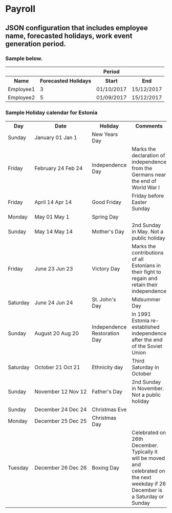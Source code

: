 # Payroll

## JSON configuration that includes employee name, forecasted holidays, work event generation period.

### Sample below. 
<table>
<tr>
<th>
</th>
<th>
</th>
<th>
Period
</th>

</tr>
<tr>
<th>
Name
</th>
<th>
Forecasted Holidays
</th>
<th>
Start
</th>
<th>
End
</th>
</tr>
<tr>
<td>
Employee1
</td>
<td>
3
</td>
<td>
01/10/2017
</td>
<td>
15/12/2017
</td>
</tr>
<tr>
<td>
Employee2
</td>
<td>
5
</td>
<td>
01/09/2017
</td>
<td>
15/12/2017
</td>
</tr>
<tr>
</tr>
</table>


### Sample Holiday calendar for Estonia

<table class="list-table">
  <tr>
  <th>Day</th>
  <th>Date</th>
  <th>Holiday</th>
  <th class="remarks">Comments</th>
  </tr>
  <tr class='holiday'><td>Sunday</td>

<td style="white-space: nowrap">
  <span class="ad_head_728">January 01</span>
   <span class="mobile_ad">Jan 1</span>
  </td>
 
  
  <td>
  New Years Day </td>
  <td class="remarks">
     </td></tr>
    <tr class='holiday'><td>Friday</td>

<td style="white-space: nowrap">
  <span class="ad_head_728">February 24</span>
   <span class="mobile_ad">Feb 24</span>
  </td>
 
  
  <td>
Independence Day  </td>
  <td class="remarks">
  Marks the declaration of independence from the Germans near the end of World War I  </td></tr>
    <tr class='holiday'><td>Friday</td>

<td style="white-space: nowrap">
  <span class="ad_head_728">April 14</span>
   <span class="mobile_ad">Apr 14</span>
  </td>
 
  
  <td>
Good Friday  </td>
  <td class="remarks">
  Friday before Easter Sunday  </td></tr>
    <tr class='holiday'><td>Monday</td>

<td style="white-space: nowrap">
  <span class="ad_head_728">May 01</span>
   <span class="mobile_ad">May 1</span>
  </td>
 
  
  <td>
  Spring Day </td>
  <td class="remarks">
     </td></tr>
    <tr class='publicholiday'><td>Sunday</td>

<td style="white-space: nowrap">
  <span class="ad_head_728">May 14</span>
   <span class="mobile_ad">May 14</span>
  </td>
 
  
  <td>
Mother's Day </td>
  <td class="remarks">
  2nd Sunday in May. Not a public holiday  </td></tr>
    <tr class='holiday'><td>Friday</td>

<td style="white-space: nowrap">
  <span class="ad_head_728">June 23</span>
   <span class="mobile_ad">Jun 23</span>
  </td>
 
  
  <td>
  Victory Day </td>
  <td class="remarks">
  Marks the contributions of all Estonians in their fight to regain and retain their independence  </td></tr>
    <tr class='holiday'><td>Saturday</td>

<td style="white-space: nowrap">
  <span class="ad_head_728">June 24</span>
   <span class="mobile_ad">Jun 24</span>
  </td>
 
  
  <td>
 St. John&#39;s Day  </td>
  <td class="remarks">
  Midsummer Day  </td></tr>
    <tr class='holiday'><td>Sunday</td>

<td style="white-space: nowrap">
  <span class="ad_head_728">August 20</span>
   <span class="mobile_ad">Aug 20</span>
  </td>
 
  
  <td>
 Independence Restoration Day </td>
  <td class="remarks">
  In 1991 Estonia re-established independence after the end of the Soviet Union  </td></tr>
    <tr class='holiday'><td>Saturday</td>

<td style="white-space: nowrap">
  <span class="ad_head_728">October 21</span>
   <span class="mobile_ad">Oct 21</span>
  </td>
 
  
  <td>
Ethnicity day </td>
  <td class="remarks">
  Third Saturday in October  </td></tr>
    <tr class='publicholiday'><td>Sunday</td>

<td style="white-space: nowrap">
  <span class="ad_head_728">November 12</span>
   <span class="mobile_ad">Nov 12</span>
  </td>
 
  
  <td>
  Father's Day </td>
  <td class="remarks">
  2nd Sunday in November. Not a public holiday  </td></tr>
    <tr class='holiday'><td>Sunday</td>

<td style="white-space: nowrap">
  <span class="ad_head_728">December 24</span>
   <span class="mobile_ad">Dec 24</span>
  </td>
 
  
  <td>
 Christmas Eve  </td>
  <td class="remarks">
    </td></tr>
    <tr class='holiday'><td>Monday</td>

<td style="white-space: nowrap">
  <span class="ad_head_728">December 25</span>
   <span class="mobile_ad">Dec 25</span>
  </td>
 
  
  <td>
  Christmas Day  </td>
  <td class="remarks">
     </td></tr>
    <tr class='holiday'><td>Tuesday</td>

<td style="white-space: nowrap">
  <span class="ad_head_728">December 26</span>
   <span class="mobile_ad">Dec 26</span>
  </td>
 
  
  <td>
 Boxing Day  </td>
  <td class="remarks">
  Celebrated on 26th December. Typically it will be moved and celebrated on the next weekday if 26 December is a Saturday or Sunday  </td></tr>
        
  </table>

